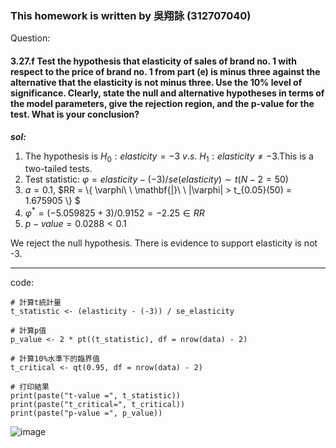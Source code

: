 ### This homework is written by 吳翔詠 (312707040)
Question:
#### 3.27.f  Test the hypothesis that elasticity of sales of brand no. 1 with respect to the price of brand no. 1 from part (e) is minus three against the alternative that the elasticity is not minus three. Use the 10% level of significance. Clearly, state the null and alternative hypotheses in terms of the model parameters, give the rejection region, and the p-value for the test. What is your conclusion?

***sol:***
1. The hypothesis is $H_0:  elasticity = -3 \ v.s. \ H_1: elasticity \neq -3$.This is a two-tailed tests.
2. Test statistic: $\varphi = elasticity - (-3 ) / se(elasticity) \sim t(N-2=50)$ 
3. $a = 0.1$, $RR = \\{ \varphi\ \ \mathbf{|}\ \ |\varphi| > t_{0.05}(50) = 1.675905 \\} $
4. $\varphi^{*} = (-5.059825 +3) /0.9152 = -2.25\in RR$
5. $p-value=0.0288 < 0.1$

We reject the null hypothesis. There is evidence to support elasticity is not -3.

---

code:
```{r}
# 計算t統計量
t_statistic <- (elasticity - (-3)) / se_elasticity

# 計算p值
p_value <- 2 * pt((t_statistic), df = nrow(data) - 2)

# 計算10%水準下的臨界值
t_critical <- qt(0.95, df = nrow(data) - 2)

# 打印結果
print(paste("t-value =", t_statistic))
print(paste("t_critical=", t_critical))
print(paste("p-value =", p_value))
```

![image](https://github.com/HWTeng-Course/202402-Financial-Econometrics/assets/75521753/92f35a7c-ccac-4e41-92b4-b7bb942cec12)
